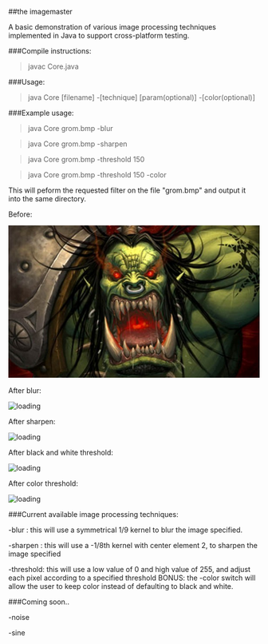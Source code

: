 ##the imagemaster

A basic demonstration of various image processing techniques implemented in Java to support cross-platform testing.

###Compile instructions:

> javac Core.java

###Usage:

> java Core [filename] -[technique] [param(optional)] -[color(optional)]

###Example usage:

> java Core grom.bmp -blur

> java Core grom.bmp -sharpen

> java Core grom.bmp -threshold 150

> java Core grom.bmp -threshold 150 -color

This will peform the requested filter on the file "grom.bmp" and output it into the same directory.

Before:

![loading](grom.bmp)

After blur:

![loading](../screenshots/blur-grom.bmp?raw=true)

After sharpen:

![loading](../screenshots/sharp-grom.bmp?raw=true)

After black and white threshold:

![loading](../screenshots/threshold-grom.bmp?raw=true)

After color threshold:

![loading](../screenshots/color-threshold-grom.bmp?raw=true)

###Current available image processing techniques:

-blur : this will use a symmetrical 1/9 kernel to blur the image specified.

-sharpen : this will use a -1/8th kernel with center element 2, to sharpen the image specified

-threshold: this will use a low value of 0 and high value of 255, and adjust each pixel according to a specified threshold
BONUS: the -color switch will allow the user to keep color instead of defaulting to black and white.

###Coming soon..

-noise

-sine
